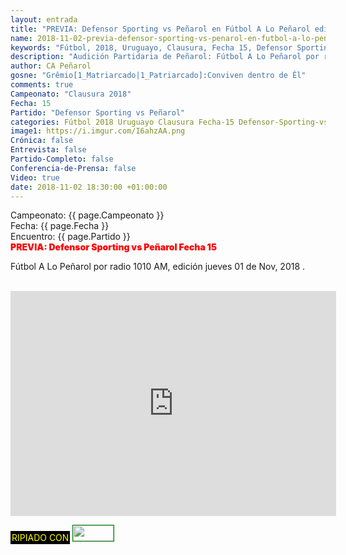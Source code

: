 ```yaml
---
layout: entrada
title: "PREVIA: Defensor Sporting vs Peñarol en Fútbol A Lo Peñarol edición jueves 2018-11-01"
name: 2018-11-02-previa-defensor-sporting-vs-penarol-en-futbol-a-lo-penarol-edicion-jueves-2018-11-01.markdown
keywords: "Fútbol, 2018, Uruguayo, Clausura, Fecha 15, Defensor Sporting vs Peñarol, Previa, Fútbol A Lo Peñarol, video YouTube"
description: "Audición Partidaria de Peñarol: Fútbol A Lo Peñarol por radio 1010 AM, edición del jueves 01 de Nov. PREVIA: Defensor Sporting vs Peñarol"
author: CA Peñarol
gosne: "Grêmio[1_Matriarcado|1_Patriarcado]:Conviven dentro de Êl"
comments: true
Campeonato: "Clausura 2018"
Fecha: 15
Partido: "Defensor Sporting vs Peñarol"
categories: Fútbol 2018 Uruguayo Clausura Fecha-15 Defensor-Sporting-vs-Peñarol Previa Fútbol-A-Lo-Peñarol Audicion-Partidaria
image1: https://i.imgur.com/I6ahzAA.png
Crónica: false
Entrevista: false
Partido-Completo: false
Conferencia-de-Prensa: false
Video: true
date: 2018-11-02 18:30:00 +01:00:00
---
```


Campeonato: <span>{{ page.Campeonato }}</span><br>
Fecha: <span>{{ page.Fecha }}</span><br>
Encuentro: <span>{{ page.Partido }}</span><br>
<span style="color:red;font-weight:900">PREVIA: Defensor Sporting vs Peñarol Fecha 15</span>

Fútbol A Lo Peñarol por radio 1010 AM, edición jueves 01 de Nov, 2018 .



<br>

<iframe width="521" height="360" src="https://www.youtube.com/embed/VuNzYiNWJwA" frameborder="0" allow="accelerometer; autoplay; encrypted-media; gyroscope; picture-in-picture" allowfullscreen></iframe>

<br>

<span style="color:yellow;background:black;padding:2px;">RIPIADO CON</span> <a href="http://ffmpeg.org"><img src="{{ site.url }}/images/ffmpeg.png" width="65px" height="25px" style="border:1px solid green;"></a>

